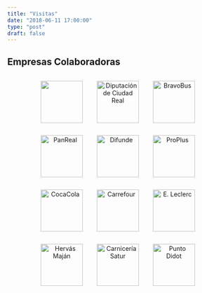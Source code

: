 ```yaml
---
title: "Visitas"
date: "2018-06-11 17:00:00"
type: "post"
draft: false
---
```


## Empresas Colaboradoras

<center>
<img height="96px" style="display: inline-block; margin: 1em;" alt="" src="http://www.advmiguelturra.org/logos/trio.svg"/>
<img height="96px" style="display: inline-block; margin: 1em;" alt="Diputación de Ciudad Real" src="http://www.advmiguelturra.org/logos/diputacion.svg"/>
<img height="96px" style="display: inline-block; margin: 1em;" alt="BravoBus" src="http://www.advmiguelturra.org/logos/bravobus.png"/>
<img height="96px" style="display: inline-block; margin: 1em;" alt="PanReal" src="http://www.advmiguelturra.org/logos/panreal.png"/>
<img height="96px" style="display: inline-block; margin: 1em;" alt="Difunde" src="http://www.advmiguelturra.org/logos/difunde.png"/>
<img height="96px" style="display: inline-block; margin: 1em;" alt="ProPlus" src="http://www.advmiguelturra.org/logos/proplus.png"/>
<img height="96px" style="display: inline-block; margin: 1em;" alt="CocaCola" src="http://www.advmiguelturra.org/logos/cocacola.svg"/>
<img height="96px" style="display: inline-block; margin: 1em;" alt="Carrefour" src="http://www.advmiguelturra.org/logos/carrefour.jpg"/>
<img height="96px" style="display: inline-block; margin: 1em;" alt="E. Leclerc" src="http://www.advmiguelturra.org/logos/e-leclerc.jpg"/>
<img height="96px" style="display: inline-block; margin: 1em;" alt="Hervás Maján" src="http://www.advmiguelturra.org/logos/hervas-majan.jpg"/>
<img height="96px" style="display: inline-block; margin: 1em;" alt="Carnicería Satur" src="http://www.advmiguelturra.org/logos/carniceria-satur.jpg"/>
<img height="96px" style="display: inline-block; margin: 1em;" alt="Punto Didot" src="http://www.advmiguelturra.org/logos/punto-didot.svg"/>
</center>
